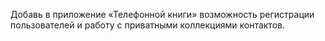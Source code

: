 Добавь в приложение «Телефонной книги» возможность регистрации пользователей и работу с приватными коллекциями контактов.
